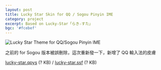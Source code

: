 ```yaml
---
layout: post
title: Lucky Star Skin for QQ / Sogou Pinyin IME
category: project
excerpt: Based on Lucky☆Star「らき☆すた」
bgc: '#fcebef'
---
```


<p><img src="{{ site.file }}/lucky-star-for-sogou_large.png" alt="Lucky Star Theme for QQ/Sogou Pinyin IME"></p>

<p>之前的 for Sogou 版本被誤刪除，這次重新發一下，新增了 QQ 輸入法的皮膚</p>

<p class=download><a href="http://skin.py.qq.com/fcgi-bin/showdetail?skinid=4293199403">lucky-star.qpys</a> (? KB) / <a href="http://pinyin.sogou.com/skins/sv_307818.html">lucky-star.ssf</a> (? KB)</p>
